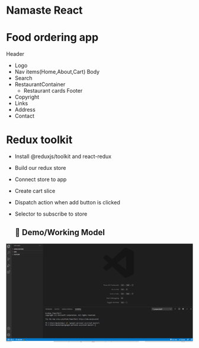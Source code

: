 # Namaste React

# Food ordering app
Header 
- Logo
- Nav items(Home,About,Cart)
Body
- Search
- RestaurantContainer
    - Restaurant cards
Footer
- Copyright
- Links
- Address
- Contact

# Redux toolkit
- Install @reduxjs/toolkit and react-redux
- Build our redux store
- Connect store to app
- Create cart slice
- Dispatch action when add button is clicked
- Selector to subscribe to store

  ## 🧢 Demo/Working Model

![demo gif](https://github.com/muskanapp/Microsoft_IDC-WIT_hackathon_personal_assistant/blob/master/assets/app_demo.gif)


